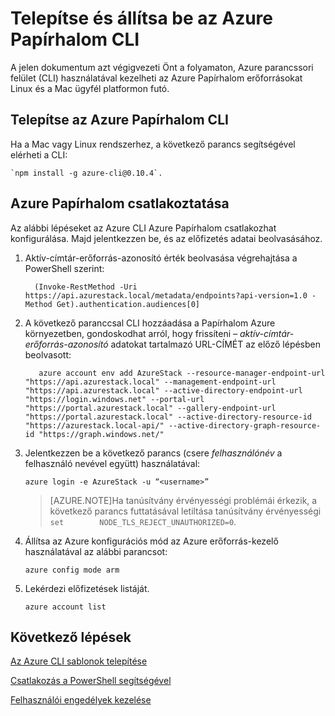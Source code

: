 <properties
    pageTitle="Csatlakozás CLI az Azure Papírhalom |} Microsoft Azure"
    description="Megtudhatja, hogy miként kezelheti, és a Azure Papírhalom erőforrások üzembe a platformok parancssori kezelőfelületről használatával"
    services="azure-stack"
    documentationCenter=""
    authors="HeathL17"
    manager="byronr"
    editor=""/>

<tags
    ms.service="azure-stack"
    ms.workload="na"
    ms.tgt_pltfrm="na"
    ms.devlang="na"
    ms.topic="article"
    ms.date="10/19/2016"
    ms.author="helaw"/>

# <a name="install-and-configure-azure-stack-cli"></a>Telepítse és állítsa be az Azure Papírhalom CLI

A jelen dokumentum azt végigvezeti Önt a folyamaton, Azure parancssori felület (CLI) használatával kezelheti az Azure Papírhalom erőforrásokat Linux és a Mac ügyfél platformon futó.  

## <a name="install-azure-stack-cli"></a>Telepítse az Azure Papírhalom CLI

Ha a Mac vagy Linux rendszerhez, a következő parancs segítségével elérheti a CLI:
  
    `npm install -g azure-cli@0.10.4`.


## <a name="connect-to-azure-stack"></a>Azure Papírhalom csatlakoztatása
Az alábbi lépéseket az Azure CLI Azure Papírhalom csatlakozhat konfigurálása. Majd jelentkezzen be, és az előfizetés adatai beolvasásához.

1.  Aktív-címtár-erőforrás-azonosító érték beolvasása végrehajtása a PowerShell szerint:
        
          (Invoke-RestMethod -Uri https://api.azurestack.local/metadata/endpoints?api-version=1.0 -Method Get).authentication.audiences[0]

2.  A következő paranccsal CLI hozzáadása a Papírhalom Azure környezetben, gondoskodhat arról, hogy frissíteni *– aktív-címtár-erőforrás-azonosító* adatokat tartalmazó URL-CÍMÉT az előző lépésben beolvasott:

           azure account env add AzureStack --resource-manager-endpoint-url "https://api.azurestack.local" --management-endpoint-url "https://api.azurestack.local" --active-directory-endpoint-url  "https://login.windows.net" --portal-url "https://portal.azurestack.local" --gallery-endpoint-url "https://portal.azurestack.local" --active-directory-resource-id "https://azurestack.local-api/" --active-directory-graph-resource-id "https://graph.windows.net/"

3.  Jelentkezzen be a következő parancs (csere *felhasználónév* a felhasználó nevével együtt) használatával:

        azure login -e AzureStack -u “<username>”

    >[AZURE.NOTE]Ha tanúsítvány érvényességi problémái érkezik, a következő parancs futtatásával letiltása tanúsítvány érvényességi `set        NODE_TLS_REJECT_UNAUTHORIZED=0`.

4.  Állítsa az Azure konfigurációs mód az Azure erőforrás-kezelő használatával az alábbi parancsot:

        azure config mode arm

5.  Lekérdezi előfizetések listáját.

        azure account list     

## <a name="next-steps"></a>Következő lépések

[Az Azure CLI sablonok telepítése](azure-stack-deploy-template-command-line.md)

[Csatlakozás a PowerShell segítségével](azure-stack-connect-powershell.md)

[Felhasználói engedélyek kezelése](azure-stack-manage-permissions.md)
